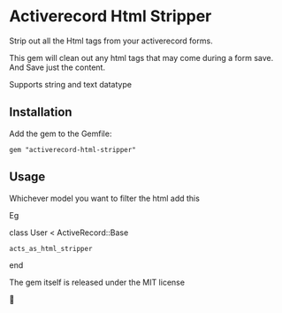 # Activerecord Html Stripper

Strip out all the Html tags from your activerecord forms.

This gem will clean out any html tags that may come during a form save.  And Save just the content.

Supports string and text datatype

## Installation

Add the gem to the Gemfile:

    gem "activerecord-html-stripper"    

## Usage

Whichever model you want to filter the html add this

Eg

  class User < ActiveRecord::Base

    acts_as_html_stripper

  end



The gem itself is released under the MIT license

:pray: